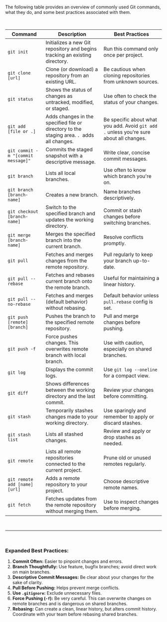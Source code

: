 <br>

The following table provides an overview of commonly used Git commands, what they do, and some best practices associated with them.

<br>

| Command | Description | Best Practices |
|---------|-------------|----------------|
| `git init` | Initializes a new Git repository and begins tracking an existing directory. | Run this command only once per project. |
| `git clone [url]` | Clone (or download) a repository from an existing URL. | Be cautious when cloning repositories from unknown sources. |
| `git status` | Shows the status of changes as untracked, modified, or staged. | Use often to check the status of your changes. |
| `git add [file or .]` | Adds changes in the specified file or directory to the staging area. `. `adds all changes. | Be specific about what you add. Avoid `git add .` unless you're sure about all changes. |
| `git commit -m "[commit message]"` | Commits the staged snapshot with a descriptive message. | Write clear, concise commit messages. |
| `git branch` | Lists all local branches. | Use often to know which branch you're on. |
| `git branch [branch-name]` | Creates a new branch. | Name branches descriptively. |
| `git checkout [branch-name]` | Switch to the specified branch and updates the working directory. | Commit or stash changes before switching branches. |
| `git merge [branch-name]` | Merges the specified branch into the current branch. | Resolve conflicts promptly. |
| `git pull` | Fetches and merges changes from the remote repository. | Pull regularly to keep your branch up-to-date. |
| `git pull --rebase` | Fetches and rebases current branch onto the remote branch. | Useful for maintaining a linear history. |
| `git pull --no-rebase` | Fetches and merges (default behavior) without rebasing. | Default behavior unless `pull.rebase` config is set. |
| `git push [remote] [branch]` | Pushes the branch to the specified remote repository. | Pull and merge changes before pushing. |
| `git push -f` | Force pushes changes. This overwrites remote branch with local branch. | Use with caution, especially on shared branches. |
| `git log` | Displays the commit logs. | Use `git log --oneline` for a compact view. |
| `git diff` | Shows differences between the working directory and the last commit. | Review your changes before committing. |
| `git stash` | Temporarily stashes changes made to your working directory. | Use sparingly and remember to apply or discard stashes. |
| `git stash list` | Lists all stashed changes. | Review and apply or drop stashes as needed. |
| `git remote` | Lists all remote repositories connected to the current project. | Prune old or unused remotes regularly. |
| `git remote add [name] [url]` | Adds a remote repository to your project. | Choose descriptive remote names. |
| `git fetch` | Fetches updates from the remote repository without merging them. | Use to inspect changes before merging. |

<br>

---

<br>

### Expanded Best Practices:

1. **Commit Often:** Easier to pinpoint changes and errors.
2. **Branch Thoughtfully:** Use feature, bugfix branches; avoid direct work on main branches.
3. **Descriptive Commit Messages:** Be clear about your changes for the sake of clarity.
4. **Pull Before Pushing:** Helps prevent merge conflicts.
5. **Use `.gitignore`:** Exclude unnecessary files.
6. **Force Pushing (`-f`):** Be very careful. This can overwrite changes on remote branches and is dangerous on shared branches.
7. **Rebasing:** Can create a clean, linear history, but alters commit history. Coordinate with your team before rebasing shared branches.
